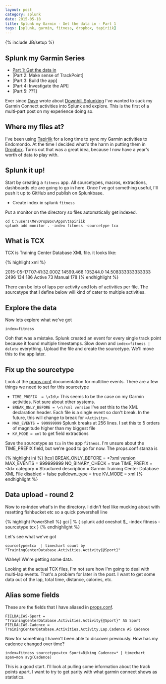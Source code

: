 ```yaml
---
layout: post
category: splunk
date: 2015-05-18
title: Splunk my Garmin - Get the data in - Part 1
tags: [splunk, garmin, fitness, dropbox, tapiriik]
---
```


{% include JB/setup %}

## Splunk my Garmin Series
* [Part 1: Get the data in](splunk-my-garmin-part1.md)
* [Part 2: Make sense of TrackPoint]
* [Part 3: Build the app]
* [Part 4: Investigate the API]
* [Part 5: ???]

Ever since [Dave](http://blogs.splunk.com/author/dgreenwood/) wrote about [Downhill Splunking](http://blogs.splunk.com/2015/03/22/downhill-splunking-part-1/) I've wanted to suck my Garmin Connect activities into Splunk and explore.  This is the first of a multi-part post on my experience doing so.


## Where my files at?

I've been using [Tapiriik](https://tapiriik.com/) for a long time to sync my Garmin activities to Endomondo.  At the time I decided what's the harm in putting them in [Dropbox](https://db.tt/a9NHe6F).  Turns out that was a great idea, because I now have a year's worth of data to play with.


## Splunk it up!

Start by creating a `fitness` app.  All sourcetypes, macros, extractions, dashboards etc are going to go in here.  Once I've got something useful, I'll push it up to GitHub and publish on Splunkbase.

* Create index in splunk `fitness`

Put a monitor on the directory so files automatically get indexed.

    cd C:\users\Me\DropBox\Apps\tapiriik
    splunk add monitor . -index fitness -sourcetype tcx


## What is TCX

TCX is Training Center Database XML file.  it looks like:

{% highlight xml %}
<?xml version='1.0' encoding='UTF-8'?>
<TrainingCenterDatabase xmlns:xsi="http://www.w3.org/2001/XMLSchema-instance" xmlns:ns2="http://www.garmin.com/xmlschemas/UserProfile/v2" xmlns:tpx="http://www.garmin.com/xmlschemas/ActivityExtension/v2" xmlns:ns5="http://www.garmin.com/xmlschemas/ActivityGoals/v1" xmlns:ns4="http://www.garmin.com/xmlschemas/ProfileExtension/v1" xmlns="http://www.garmin.com/xmlschemas/TrainingCenterDatabase/v2">
  <Activities>
    <Activity Sport="Biking">
      <Id>2015-05-17T07:41:32.000Z</Id>
      <Lap StartTime="2015-05-17T07:41:32.000Z">
        <TotalTimeSeconds>14599.468</TotalTimeSeconds>
        <DistanceMeters>105244.0</DistanceMeters>
        <MaximumSpeed>14.508333333333333</MaximumSpeed>
        <Calories>2496</Calories>
        <AverageHeartRateBpm><Value>134</Value></AverageHeartRateBpm>
        <MaximumHeartRateBpm><Value>186</Value></MaximumHeartRateBpm>
        <Intensity>Active</Intensity>
        <Cadence>73</Cadence>
        <TriggerMethod>Manual</TriggerMethod>
        <Track>
            <!-- Kajillions of TrackPoints -->
        </Track>
        <Extensions>
          <LX xmlns="http://www.garmin.com/xmlschemas/ActivityExtension/v2">
            <MaxBikeCadence>178</MaxBikeCadence>
          </LX>
        </Extensions>
      </Lap>
    </Activity>
  </Activities>
</TrainingCenterDatabase>
{% endhighlight %}

There can be lots of laps per activity and lots of activities per file.  The sourcetype that I define below will kind of cater to multiple activities.


## Explore the data

Now lets explore what we've got

    index=fitness

Ooh that was a mistake.  Splunk created an event for every single track point because it found multiple timestamps.  Slow down and `index=fitness | delete` everything.  Upload the file and create the sourcetype.  We'll move this to the app later.


## Fix up the sourcetype

Look at the [props.conf](http://docs.splunk.com/Documentation/Splunk/6.2.3/admin/Propsconf) documentation for multiline events.  There are a few things we need to set for this sourcetype

* `TIME_PREFIX  = \<Id\>` This seems to be the case on my Garmin activities.  Not sure about other systems.
* `BREAK_ONLY_BEFORE = \<\?xml version`  I've set this to the XML declaration header.  Each file is a single event so don't break.  In the future, this will change to break for `<Activity>`.
* `MAX_EVENTS = 999999999` Splunk breaks at 256 lines.  I set this to 5 orders of magnitude higher than my biggest file
* `KV_MODE = xml` to get field extractions

Save the sourcetype as `tcx` in the app `fitness`.  I'm unsure about the TIME_PREFIX field, but we're good to go for now. The props.conf stanza is

{% highlight ini %}
[tcx]
BREAK_ONLY_BEFORE = \<\?xml version
MAX_EVENTS = 999999999
NO_BINARY_CHECK = true
TIME_PREFIX = \<Id\>
category = Structured
description = Garmin Training Center Database XML File
disabled = false
pulldown_type = true
KV_MODE = xml
{% endhighlight %}


## Data upload - round 2

Now to re-index what's in the directory.  I didn't feel like mucking about with resetting fishbucket etc so a quick powershell line

{% highlight PowerShell %}
gci | % { splunk add oneshot $_ -index fitness -sourcetype tcx }
{% endhighlight %}

Let's see what we've got

    sourcetype=tcx  | timechart count by "TrainingCenterDatabase.Activities.Activity{@Sport}"

Wahey! We're getting some data.

Looking at the actual TCX files, I'm not sure how I'm going to deal with multi-lap events.  That's a problem for later in the post.  I want to get some data out of the lap, total time, distance, calories, etc.

## Alias some fields

These are the fields that I have aliased in [props.conf](https://gist.github.com/oxo42/34d2d755027b109b986a).

    FIELDALIAS-Sport = "TrainingCenterDatabase.Activities.Activity{@Sport}" AS Sport
    FIELDALIAS-Cadence = TrainingCenterDatabase.Activities.Activity.Lap.Cadence AS Cadence

Now for something I haven't been able to discover previously.  How has my cadence changed over time?

    index=fitness sourcetype=tcx Sport=Biking Cadence=* | timechart span=mon avg(Cadence)

This is a good start.  I'll look at pulling some information about the track points apart.  I want to try to get parity with what garmin connect shows as statistics.
